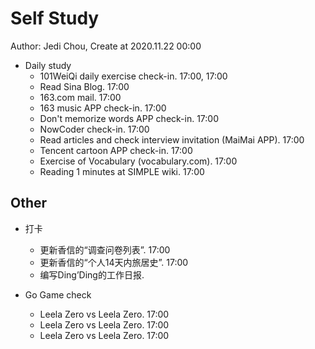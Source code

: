# Self Study

Author: Jedi Chou, Create at 2020.11.22 00:00

* Daily study
  * 101WeiQi daily exercise check-in. 17:00, 17:00
  * Read Sina Blog. 17:00
  * 163.com mail. 17:00
  * 163 music APP check-in. 17:00
  * Don't memorize words APP check-in. 17:00
  * NowCoder check-in. 17:00
  * Read articles and check interview invitation (MaiMai APP). 17:00
  * Tencent cartoon APP check-in. 17:00
  * Exercise of Vocabulary (vocabulary.com). 17:00
  * Reading 1 minutes at SIMPLE wiki. 17:00

## Other

* 打卡
  * 更新香信的“调查问卷列表”. 17:00
  * 更新香信的“个人14天内旅居史”. 17:00
  * 编写Ding’Ding的工作日报.

* Go Game check
  * Leela Zero vs Leela Zero. 17:00
  * Leela Zero vs Leela Zero. 17:00
  * Leela Zero vs Leela Zero. 17:00
